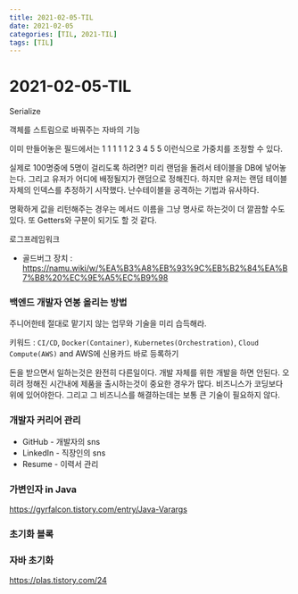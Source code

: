 ```yaml
---
title: 2021-02-05-TIL
date: 2021-02-05
categories: [TIL, 2021-TIL]
tags: [TIL]
---
```


# 2021-02-05-TIL

Serialize

객체를 스트림으로 바꿔주는 자바의 기능

이미 만들어놓은 필드에서는 1 1 1 1 1  2 3 4 5 5 이런식으로 가중치를 조정할 수 있다.

실제로 100명중에 5명이 걸리도록 하려면? 미리 랜덤을 돌려서 테이블을 DB에 넣어놓는다. 그리고 유저가 어디에 배정될지가 랜덤으로 정해진다. 하지만 유저는 랜덤 테이블 자체의 인덱스를 추정하기 시작했다. 난수테이블을 공격하는 기법과 유사하다.

명확하게 값을 리턴해주는 경우는 메서드 이름을 그냥 명사로 하는것이 더 깔끔할 수도 있다. 또 Getters와 구분이 되기도 할 것 같다.

로그프레임워크

- 골드버그 장치 : https://namu.wiki/w/%EA%B3%A8%EB%93%9C%EB%B2%84%EA%B7%B8%20%EC%9E%A5%EC%B9%98

### 백엔드 개발자 연봉 올리는 방법

주니어한테 절대로 맡기지 않는 업무와 기술을 미리 습득해라.

키워드 : `CI/CD`, `Docker(Container)`, `Kubernetes(Orchestration)`, `Cloud Compute(AWS)` and AWS에 신용카드 바로 등록하기

돈을 받으면서 일하는것은 완전히 다른일이다. 개발 자체를 위한 개발을 하면 안된다. 오히려 정해진 시간내에 제품을 출시하는것이 중요한 경우가 많다. 비즈니스가 코딩보다 위에 있어야한다. 그리고 그 비즈니스를 해결하는데는 보통 큰 기술이 필요하지 않다.

### 개발자 커리어 관리

- GitHub - 개발자의 sns
- LinkedIn - 직장인의 sns
- Resume - 이력서 관리

### 가변인자 in Java

https://gyrfalcon.tistory.com/entry/Java-Varargs

### 초기화 블록



### 자바 초기화

https://plas.tistory.com/24

